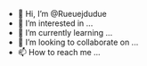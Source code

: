 - 👋 Hi, I’m @Rueuejdudue
- 👀 I’m interested in ...
- 🌱 I’m currently learning ...
- 💞️ I’m looking to collaborate on ...
- 📫 How to reach me ...

<!---
Rueuejdudue/Rueuejdudue is a ✨ special ✨ repository because its `README.md` (this file) appears on your GitHub profile.
You can click the Preview link to take a look at your changes.
--->
